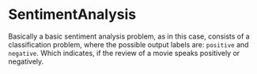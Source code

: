 # SentimentAnalysis
Basically a basic sentiment analysis problem, as in this case, consists of a classification problem, where the possible output labels are: `positive` and `negative`. Which indicates, if the review of a movie speaks positively or negatively.

